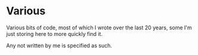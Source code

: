 # Various
Various bits of code, most of which I wrote over the last 20 years, some I'm just storing here to more quickly find it.

Any not written by me is specified as such.
